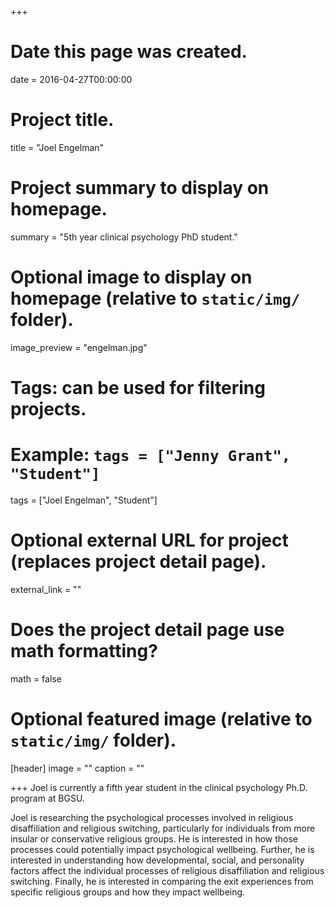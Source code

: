 +++
# Date this page was created.
date = 2016-04-27T00:00:00

# Project title.
title = "Joel Engelman"

# Project summary to display on homepage.
summary = "5th year clinical psychology PhD student."

# Optional image to display on homepage (relative to `static/img/` folder).
image_preview = "engelman.jpg"

# Tags: can be used for filtering projects.
# Example: `tags = ["Jenny Grant", "Student"]`
tags = ["Joel Engelman", "Student"]

# Optional external URL for project (replaces project detail page).
external_link = ""

# Does the project detail page use math formatting?
math = false

# Optional featured image (relative to `static/img/` folder).
[header]
image = ""
caption = ""

+++
Joel is currently a fifth year student in the clinical psychology Ph.D. program at BGSU. 

Joel is researching the psychological processes involved in religious disaffiliation and religious switching, particularly for individuals from more insular or conservative religious groups.  He is interested in how those processes could potentially impact psychological wellbeing.  Further, he is interested in understanding how developmental, social, and personality factors affect the individual processes of religious disaffiliation and religious switching.  Finally, he is interested in comparing the exit experiences from specific religious groups and how they impact wellbeing.
